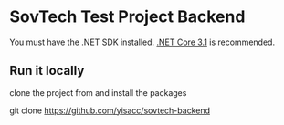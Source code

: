 # SovTech Test Project Backend

You must have the .NET SDK installed. [.NET Core 3.1](https://dotnet.microsoft.com/download/dotnet/3.1) is recommended.

## Run it locally

clone the project from and install the packages

git clone https://github.com/yisacc/sovtech-backend
